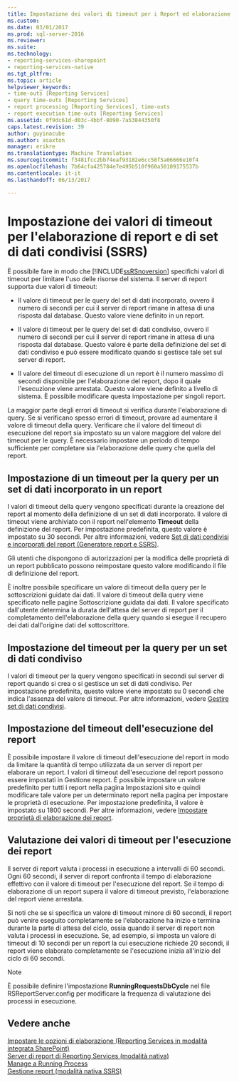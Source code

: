 ```yaml
---
title: Impostazione dei valori di timeout per i Report ed elaborazione di set di dati condivisi (SSRS) | Documenti Microsoft
ms.custom: 
ms.date: 03/01/2017
ms.prod: sql-server-2016
ms.reviewer: 
ms.suite: 
ms.technology:
- reporting-services-sharepoint
- reporting-services-native
ms.tgt_pltfrm: 
ms.topic: article
helpviewer_keywords:
- time-outs [Reporting Services]
- query time-outs [Reporting Services]
- report processing [Reporting Services], time-outs
- report execution time-outs [Reporting Services]
ms.assetid: 0f9dc61d-d03c-4bbf-8090-7a53844350f8
caps.latest.revision: 39
author: guyinacube
ms.author: asaxton
manager: erikre
ms.translationtype: Machine Translation
ms.sourcegitcommit: f3481fcc2bb74eaf93182e6cc58f5a06666e10f4
ms.openlocfilehash: 7b64cfa425784e7e495b510f960a50109175537b
ms.contentlocale: it-it
ms.lasthandoff: 06/13/2017

---
```

# <a name="setting-time-out-values-for-report-and-shared-dataset-processing-ssrs"></a>Impostazione dei valori di timeout per l'elaborazione di report e di set di dati condivisi (SSRS)
  È possibile fare in modo che [!INCLUDE[ssRSnoversion](../../includes/ssrsnoversion-md.md)] specifichi valori di timeout per limitare l'uso delle risorse del sistema. Il server di report supporta due valori di timeout:  
  
-   Il valore di timeout per le query del set di dati incorporato, ovvero il numero di secondi per cui il server di report rimane in attesa di una risposta dal database. Questo valore viene definito in un report.  
  
-   Il valore di timeout per le query del set di dati condiviso, ovvero il numero di secondi per cui il server di report rimane in attesa di una risposta dal database. Questo valore è parte della definizione del set di dati condiviso e può essere modificato quando si gestisce tale set sul server di report.  
  
-   Il valore del timeout di esecuzione di un report è il numero massimo di secondi disponibile per l'elaborazione del report, dopo il quale l'esecuzione viene arrestata. Questo valore viene definito a livello di sistema. È possibile modificare questa impostazione per singoli report.  
  
 La maggior parte degli errori di timeout si verifica durante l'elaborazione di query. Se si verificano spesso errori di timeout, provare ad aumentare il valore di timeout della query. Verificare che il valore del timeout di esecuzione del report sia impostato su un valore maggiore del valore del timeout per le query. È necessario impostare un periodo di tempo sufficiente per completare sia l'elaborazione delle query che quella del report.  
  
## <a name="setting-a-query-time-out-for-an-embedded-dataset-in-a-report"></a>Impostazione di un timeout per la query per un set di dati incorporato in un report  
 I valori di timeout della query vengono specificati durante la creazione del report al momento della definizione di un set di dati incorporato. Il valore di timeout viene archiviato con il report nell'elemento **Timeout** della definizione del report. Per impostazione predefinita, questo valore è impostato su 30 secondi. Per altre informazioni, vedere [Set di dati condivisi e incorporati del report &#40;Generatore report e SSRS&#41;](../../reporting-services/report-data/report-embedded-datasets-and-shared-datasets-report-builder-and-ssrs.md).  
  
 Gli utenti che dispongono di autorizzazioni per la modifica delle proprietà di un report pubblicato possono reimpostare questo valore modificando il file di definizione del report.  
  
 È inoltre possibile specificare un valore di timeout della query per le sottoscrizioni guidate dai dati. Il valore di timeout della query viene specificato nelle pagine Sottoscrizione guidata dai dati. Il valore specificato dall'utente determina la durata dell'attesa del server di report per il completamento dell'elaborazione della query quando si esegue il recupero dei dati dall'origine dati del sottoscrittore.  
  
## <a name="setting-a-query-time-out-for-a-shared-dataset"></a>Impostazione del timeout per la query per un set di dati condiviso  
 I valori di timeout per la query vengono specificati in secondi sul server di report quando si crea o si gestisce un set di dati condiviso. Per impostazione predefinita, questo valore viene impostato su 0 secondi che indica l'assenza del valore di timeout. Per altre informazioni, vedere [Gestire set di dati condivisi](../../reporting-services/report-data/manage-shared-datasets.md).  
  
## <a name="setting-a-report-execution-time-out"></a>Impostazione del timeout dell'esecuzione del report  
 È possibile impostare il valore di timeout dell'esecuzione del report in modo da limitare la quantità di tempo utilizzata da un server di report per elaborare un report. I valori di timeout dell'esecuzione del report possono essere impostati in Gestione report. È possibile impostare un valore predefinito per tutti i report nella pagina Impostazioni sito e quindi modificare tale valore per un determinato report nella pagina per impostare le proprietà di esecuzione. Per impostazione predefinita, il valore è impostato su 1800 secondi. Per altre informazioni, vedere [Impostare proprietà di elaborazione dei report](../../reporting-services/report-server/set-report-processing-properties.md).  
  
## <a name="how-report-execution-time-out-values-are-evaluated"></a>Valutazione dei valori di timeout per l'esecuzione dei report  
 Il server di report valuta i processi in esecuzione a intervalli di 60 secondi. Ogni 60 secondi, il server di report confronta il tempo di elaborazione effettivo con il valore di timeout per l'esecuzione del report. Se il tempo di elaborazione di un report supera il valore di timeout previsto, l'elaborazione del report viene arrestata.  
  
 Si noti che se si specifica un valore di timeout minore di 60 secondi, il report può venire eseguito completamente se l'elaborazione ha inizio e termina durante la parte di attesa del ciclo, ossia quando il server di report non valuta i processi in esecuzione. Se, ad esempio, si imposta un valore di timeout di 10 secondi per un report la cui esecuzione richiede 20 secondi, il report viene elaborato completamente se l'esecuzione inizia all'inizio del ciclo di 60 secondi.  
  
> [!NOTE]  
>  È possibile definire l'impostazione **RunningRequestsDbCycle** nel file RSReportServer.config per modificare la frequenza di valutazione dei processi in esecuzione.  
  
## <a name="see-also"></a>Vedere anche  
 [Impostare le opzioni di elaborazione &#40;Reporting Services in modalità integrata SharePoint&#41;](../../reporting-services/report-server-sharepoint/set-processing-options-reporting-services-in-sharepoint-integrated-mode.md)   
 [Server di report di Reporting Services &#40;modalità nativa&#41;](../../reporting-services/report-server/reporting-services-report-server-native-mode.md)   
 [Manage a Running Process](../../reporting-services/subscriptions/manage-a-running-process.md)   
 [Gestione report &#40;modalità nativa SSRS&#41;](http://msdn.microsoft.com/library/80949f9d-58f5-48e3-9342-9e9bf4e57896)  
  
  
